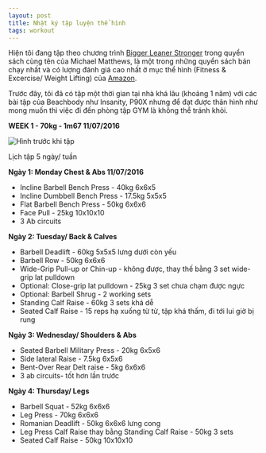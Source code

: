 ```yaml
---
layout: post
title: Nhật ký tập luyện thể hình
tags: workout
---
```

Hiện tôi đang tập theo chương trình [Bigger Leaner Stronger](http://www.evernote.com/l/AANhkcibY3tNmKJKybwd4wszj769C_BXgrk/) trong quyển sách cùng tên của Michael Matthews, là một trong những quyển sách bán chạy nhất và có lượng đánh giá cao nhất ở mục thể hình (Fitness & Excercise/ Weight Lifting) của [Amazon](https://www.amazon.com/Bigger-Leaner-Stronger-Bodybuilding-Weightlifting-ebook/dp/B006XF5BTG).

Trước đây, tôi đã có tập một thời gian tại nhà khá lâu (khoảng 1 năm) với các bài tập của Beachbody như Insanity, P90X nhưng để đạt được thân hình như mong muốn thì việc đi đến phòng tập GYM là không thể tránh khỏi.

**WEEK 1 - 70kg - 1m67 11/07/2016**

![Hình trước khi tập](https://cloud.githubusercontent.com/assets/19565657/16832889/ad1d753a-49d6-11e6-85ec-9c3d4dc295b3.jpg)

Lịch tập 5 ngày/ tuần

**Ngày 1: Monday Chest & Abs 11/07/2016**

 * Incline Barbell Bench Press - 40kg 6x6x5
 * Incline Dumbbell Bench Press - 17.5kg 5x5x5
 * Flat Barbell Bench Press - 50kg 6x6x6
 * Face Pull - 25kg 10x10x10
 * 3 Ab circuits

**Ngày 2: Tuesday/ Back & Calves**

 * Barbell Deadlift - 60kg 5x5x5 lưng dưới còn yếu
 * Barbell Row - 50kg 6x6x6
 * Wide-Grip Pull-up or Chin-up - không được, thay thế bằng 3 set wide-grip lat pulldown
 * Optional: Close-grip lat pulldown - 25kg 3 set chưa chạm được ngực
 * Optional: Barbell Shrug - 2 working sets
 * Standing Calf Raise - 60kg 3 sets khá dễ
 * Seated Calf Raise - 15 reps hạ xuống từ từ, tập khá thấm, đi tới lui giờ bị rung

**Ngày 3: Wednesday/ Shoulders & Abs**

 * Seated Barbell Military Press - 20kg 6x5x6
 * Side lateral Raise - 7.5kg 6x5x6
 * Bent-Over Rear Delt raise - 5kg 6x6x6
 * 3 ab circuits- tốt hơn lần trước

**Ngày 4: Thursday/ Legs**

 * Barbell Squat - 52kg 6x6x6
 * Leg Press - 70kg 6x6x6
 * Romanian Deadlift - 50kg 6x6x6 lưng cong
 * Leg Press Calf Raise thay bằng Standing Calf Raise - 50kg 3 sets
 * Seated Calf Raise - 50kg 10x10x10 

